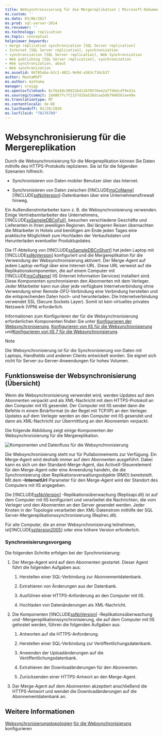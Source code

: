 ```yaml
---
title: Websynchronisierung für die Mergereplikation | Microsoft-Dokumentation
ms.custom: ''
ms.date: 03/06/2017
ms.prod: sql-server-2014
ms.reviewer: ''
ms.technology: replication
ms.topic: conceptual
helpviewer_keywords:
- merge replication synchronization [SQL Server replication]
- Internet [SQL Server replication], synchronization
- synchronization [SQL Server replication], Web Synchronization
- Web publishing [SQL Server replication], synchronization
- Web synchronization, about
- Web synchronization
ms.assetid: 84785aba-b2c1-4821-9e9d-a363c73dcb37
author: MashaMSFT
ms.author: mathoma
manager: craigg
ms.openlocfilehash: 8cf6a58c50922b412b76576ee2a7fd44cdf9e32a
ms.sourcegitcommit: 2d4067fc7f2157d10a526dcaa5d67948581ee49e
ms.translationtype: MT
ms.contentlocale: de-DE
ms.lasthandoff: 02/28/2020
ms.locfileid: "78176700"
---
```

# <a name="web-synchronization-for-merge-replication"></a>Websynchronisierung für die Mergereplikation
  Durch die Websynchronisierung für die Mergereplikation können Sie Daten mithilfe des HTTPS-Protokolls replizieren. Sie ist für die folgenden Szenarien hilfreich:

-   Synchronisieren von Daten mobiler Benutzer über das Internet.

-   Synchronisieren von Daten zwischen [!INCLUDE[msCoName](../../includes/msconame-md.md)] [!INCLUDE[ssNoVersion](../../includes/ssnoversion-md.md)]-Datenbanken über eine Unternehmensfirewall hinweg.

 Ein Außendienstmitarbeiter kann z. B. die Websynchronisierung verwenden. Einige Vertriebsmitarbeiter des Unternehmens, [!INCLUDE[ssSampleDBCoFull](../../includes/sssampledbcofull-md.md)], besuchen verschiedene Geschäfte und Lieferanten in ihren jeweiligen Regionen. Bei längeren Reisen übernachten die Mitarbeiter in Hotels und benötigen am Ende jeden Tages eine praktische Möglichkeit zum Hochladen der Verkaufsdaten und Herunterladen eventueller Produktupdates.

 Die IT-Abteilung von [!INCLUDE[ssSampleDBCoShort](../../includes/sssampledbcoshort-md.md)] hat jeden Laptop mit [!INCLUDE[ssNoVersion](../../includes/ssnoversion-md.md)] konfiguriert und die Mergereplikation für die Verwendung der Websynchronisierung aktiviert. Der Merge-Agent auf jedem Laptop verfügt über eine Internet-URL. Diese URL verweist auf die Replikationskomponenten, die auf einem Computer mit [!INCLUDE[msCoName](../../includes/msconame-md.md)] IIS (Internet Information Services) installiert sind. Diese Komponenten synchronisieren den Abonnenten mit dem Verleger. Jeder Mitarbeiter kann nun über jede verfügbare Internetverbindung ohne Verwendung einer Remote-DFÜ-Verbindung eine Verbindung herstellen und die entsprechenden Daten hoch- und herunterladen. Die Internetverbindung verwendet SSL (Secure Sockets Layer). Somit ist kein virtuelles privates Netzwerk (VPN) erforderlich.

 Informationen zum Konfigurieren der für die Websynchronisierung erforderlichen Komponenten finden Sie unter [Konfigurieren der Websynchronisierung](configure-web-synchronization.md), [Konfigurieren von IIS für die Websynchronisierung](configure-iis-for-web-synchronization.md) und[Konfigurieren von IIS 7 für die Websynchronisierung](configure-iis-7-for-web-synchronization.md).

> [!NOTE]
>  Die Websynchronisierung ist für die Synchronisierung von Daten mit Laptops, Handhelds und anderen Clients entwickelt worden. Sie eignet sich nicht für Server-zu-Server-Anwendungen für hohes Volumen.

## <a name="overview-of-how-web-synchronization-works"></a>Funktionsweise der Websynchronisierung (Übersicht)
 Wenn die Websynchronisierung verwendet wird, werden Updates auf dem Abonnenten verpackt und als XML-Nachricht mit dem HTTPS-Protokoll an den Computer mit IIS gesendet. Der Computer mit IIS sendet dann die Befehle in einem Binärformat (in der Regel mit TCP/IP) an den Verleger. Updates auf dem Verleger werden an den Computer mit IIS gesendet und dann als XML-Nachricht zur Übermittlung an den Abonnenten verpackt.

 Die folgende Abbildung zeigt einige Komponenten der Websynchronisierung für die Mergereplikation.

 ![Komponenten und Datenfluss für die Websynchronisierung](media/web-sync01.gif "Komponenten und Datenfluss für Websynchronisierung")

 Die Websynchronisierung steht nur für Pullabonnements zur Verfügung. Ein Merge-Agent wird deshalb immer auf dem Abonnenten ausgeführt. Dabei kann es sich um den Standard-Merge-Agent, das ActiveX-Steuerelement für den Merge-Agent oder eine Anwendung handeln, die die Synchronisierung über Replikationsverwaltungsobjekte (RMO) bereitstellt. Mit dem **–InternetUrl**-Parameter für den Merge-Agent wird der Standort des Computers mit IIS angegeben.

 Die [!INCLUDE[ssNoVersion](../../includes/ssnoversion-md.md)] -Replikationsüberwachung (Replisapi.dll) ist auf dem Computer mit IIS konfiguriert und verarbeitet die Nachrichten, die vom Verleger und den Abonnenten an den Server gesendet werden. Jeder Knoten in der Topologie verarbeitet den XML-Datenstrom mithilfe der SQL Server-Mergereplikationssynchronisierung (Replrec.dll).

 Für alle Computer, die an einer Websynchronisierung teilnehmen, ist[!INCLUDE[ssVersion2005](../../includes/ssversion2005-md.md)] oder eine höhere Version erforderlich.

### <a name="synchronization-process"></a>Synchronisierungsvorgang
 Die folgenden Schritte erfolgen bei der Synchronisierung:

1.  Der Merge-Agent wird auf dem Abonnenten gestartet. Dieser Agent führt die folgenden Aufgaben aus:

    1.  Herstellen einer SQL-Verbindung zur Abonnementdatenbank.

    2.  Extrahieren von Änderungen aus der Datenbank.

    3.  Ausführen einer HTTPS-Anforderung an den Computer mit IIS.

    4.  Hochladen von Datenänderungen als XML-Nachricht.

2.  Die Komponenten [!INCLUDE[ssNoVersion](../../includes/ssnoversion-md.md)] -Replikationsüberwachung und -Mergereplikationssynchronisierung, die auf dem Computer mit IIS gehostet werden, führen die folgenden Aufgaben aus:

    1.  Antworten auf die HTTPS-Anforderung.

    2.  Herstellen einer SQL-Verbindung zur Veröffentlichungsdatenbank.

    3.  Anwenden der Uploadänderungen auf die Veröffentlichungsdatenbank.

    4.  Extrahieren der Downloadänderungen für den Abonnenten.

    5.  Zurücksenden einer HTTPS-Antwort an den Merge-Agent.

3.  Der Merge-Agent auf dem Abonnenten akzeptiert anschließend die HTTPS-Antwort und wendet die Downloadänderungen auf die Abonnementdatenbank an.

## <a name="see-also"></a>Weitere Informationen
 [Websynchronisierungstopologien](configure-web-synchronization.md) [für die Websynchronisierung](topologies-for-web-synchronization.md) konfigurieren


